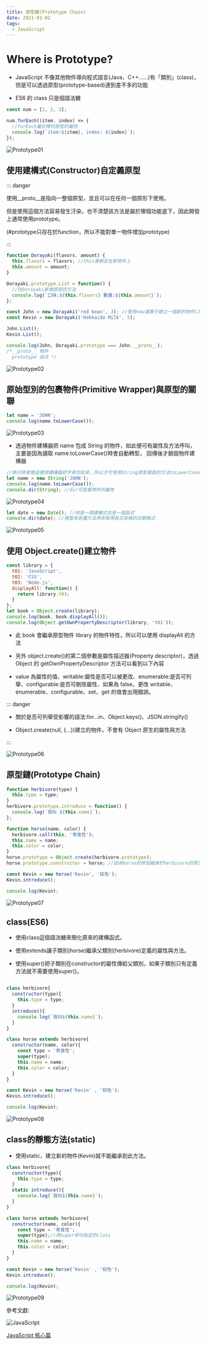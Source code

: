 ```yaml
---
title: 原型鍊(Prototype Chain)
date: 2021-01-02
tags:
  - JavaScript
---
```


# Where is Prototype?

- JavaScript 不像其他物件導向程式語言(Java、C++......)有「類別」(class)，
  但是可以透過原型(prototype-based)達到差不多的功能

- ES6 的 class 只是個語法糖

```javascript
const num = [1, 2, 3];

num.forEach((item, index) => {
  //forEach屬於陣列原型的屬性
  console.log(`item:${item}, index: ${index}`);
});
```

![Prototype01](https://i.imgur.com/4WcM0ji.png)

## 使用建構式(Constructor)自定義原型

::: danger

<p />
<p>使用__proto__是指向一整個原型，並且可以在任何一個原形下使用。</p>
<p>但是使用這個方法容易發生汙染，也不清楚該方法是屬於哪個功能底下，因此開發上通常使用prototype。</p>
<p>(#prototype只存在於function，所以不能對單一物件增加prototype)</p>

:::

```javascript
function Dorayaki(flavors, amount) {
  this.flavors = flavors; //this會綁定在新物件上
  this.amount = amount;
}

Dorayaki.prototype.List = function() {
  //在Dorayaki新增原型的方法
  console.log(`口味:${this.flavors} 數量:${this.amount}`);
};

const John = new Dorayaki('red bean', 3); //使用new運算子建立一個新的物件(John實體)，並且連結原本的建構物件(Dorayaki)
const Kevin = new Dorayaki('Hokkaido Milk', 5);

John.List();
Kevin.List();

console.log(John, Dorayaki.prototype === John.__proto__);
/*__proto__ 物件
  prototype 函式 */
```

![Prototype02](https://i.imgur.com/JFqIuTd.png)

## 原始型別的包裹物件(Primitive Wrapper)與原型的關聯

```javascript
let name = 'JOHN';
console.log(name.toLowerCase());
```

![Prototype03](https://i.imgur.com/1c6txaY.png)

- 透過物件建構器把 name 包成 String 的物件，如此便可有屬性及方法呼叫，主要是因為讀取 name.toLowerCase()時會自動轉型，
  回傳後才銷毀物件建構器

```javascript
//執行時會像這樣用建構器把字串包起來，所以才可使用String原型裡面的方法toLowerCase()轉成小寫
let name = new String('JOHN');
console.log(name.toLowerCase());
console.dir(String); //dir可查看物件的屬性
```

![Prototype04](https://i.imgur.com/viVykVY.png)

```javascript
let date = new Date(); //他是一個建構式也是一個函式
console.dir(date); //裡面有各種方法用來取得各式各樣的日期格式
```

![Prototype05](https://i.imgur.com/cDsssQW.png)

## 使用 Object.create()建立物件

```javascript
const library = {
  t01: 'JavaScript',
  t02: 'CSS',
  t03: 'Node.js',
  displayAll: function() {
    return library.t03;
  }
};
let book = Object.create(library);
console.log(book, book.displayAll());
console.log(Object.getOwnPropertyDescriptor(library, 't01'));
```

- 此 book 會繼承原型物件 library 的物件特性，所以可以使用 displayAll 的方法

- 另外 object.create()的第二個參數是屬性描述器(Property descriptor)，透過 Object 的 getOwnPropertyDescriptor 方法可以看到以下內容

- value 為屬性的值、writable:屬性是否可以被更改、enumerable:是否可列舉、configurable:是否可刪除屬性、如果為 false，更改 writable、enumerable、configurable、set、get 的值會出現錯誤。

::: danger

- 關於是否可列舉受影響的語法:for...in、Object.keys()、JSON.stringify()

- Object.create(null, {...})建立的物件，不會有 Object 原生的屬性與方法

:::

![Prototype06](https://i.imgur.com/2z1gon0.png)

## 原型鏈(Prototype Chain)

```javascript
function herbivore(type) {
  this.type = type;
}
herbivore.prototype.introduce = function() {
  console.log(`我叫 ${this.name}`);
};

function horse(name, color) {
  herbivore.call(this, '草食性');
  this.name = name;
  this.color = color;
}
horse.prototype = Object.create(herbivore.prototype);
horse.prototype.constructor = horse; //因為horse的原型繼承於herbivore的原型，會把原本的constructor也覆蓋掉，所以要把本來自己的原型加回來

const Kevin = new horse('Kevin', '棕色');
Kevin.introduce();

console.log(Kevin);
```

![Prototype07](https://i.imgur.com/s35nfVr.png)

## class(ES6)

- 使用class這個語法糖來簡化原來的建構函式。

- 使用extends讓子類別(horse)繼承父類別(herbivore)定義的屬性與方法。

- 使用super()把子類別在constructor的屬性傳給父類別，如果子類別只有定義方法就不需要使用super()。


```javascript

class herbivore{
  constructor(type){
    this.type = type;
  }
  introduce(){
    console.log(`我叫${this.name}`);
  }
}

class horse extends herbivore{
  constructor(name, color){
    const type = '草食性';
    super(type);
    this.name = name;
    this.color = color;
  }
}

const Kevin = new horse('Kevin' , '棕色');
Kevin.introduce();

console.log(Kevin);

```

![Prototype08](https://i.imgur.com/Ildon1K.png)

## class的靜態方法(static)

- 使用static，建立新的物件(Kevin)就不能繼承到此方法。

```javascript
class herbivore{
  constructor(type){
    this.type = type;
  }
  static introduce(){
    console.log(`我叫${this.name}`);
  }
}

class horse extends herbivore{
  constructor(name, color){
    const type = '草食性';
    super(type);//用super呼叫指定的class
    this.name = name;
    this.color = color;
  }
}

const Kevin = new horse('Kevin' , '棕色');
Kevin.introduce();

console.log(Kevin);

```

![Prototype09](https://i.imgur.com/mUxGwms.png)

參考文獻:<br/>

![JavaScript](https://i.imgur.com/SyxELUw.jpg)<br/>

[JavaScript 核心篇](https://www.hexschool.com/courses/js-core.html 'Title')<br/>

<Vssue  />
